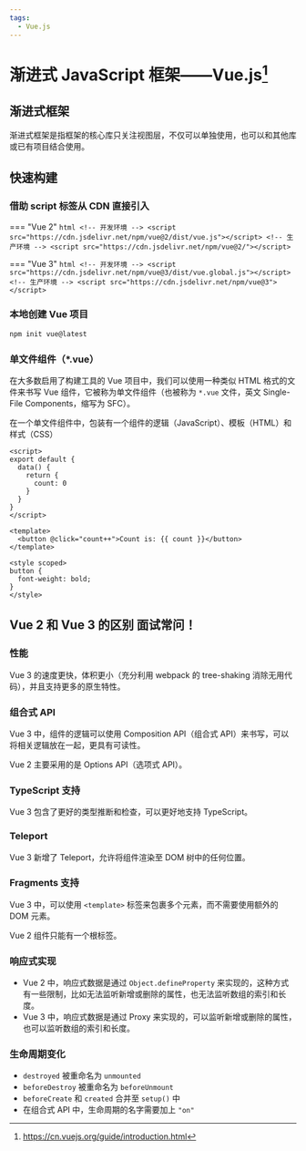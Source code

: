 ```yaml
---
tags:
  - Vue.js
---
```


# 渐进式 JavaScript 框架——Vue.js[^1]

## 渐进式框架

渐进式框架是指框架的核心库只关注视图层，不仅可以单独使用，也可以和其他库或已有项目结合使用。

## 快速构建

### 借助 script 标签从 CDN 直接引入

=== "Vue 2"
    ```html
    <!-- 开发环境 -->
    <script src="https://cdn.jsdelivr.net/npm/vue@2/dist/vue.js"></script>
    <!-- 生产环境 -->
    <script src="https://cdn.jsdelivr.net/npm/vue@2/"></script>
    ```

=== "Vue 3"
    ```html
    <!-- 开发环境 -->
    <script src="https://cdn.jsdelivr.net/npm/vue@3/dist/vue.global.js"></script>
    <!-- 生产环境 -->
    <script src="https://cdn.jsdelivr.net/npm/vue@3"></script>
    ```

### 本地创建 Vue 项目

```bash
npm init vue@latest
```

### 单文件组件（*.vue）

在大多数启用了构建工具的 Vue 项目中，我们可以使用一种类似 HTML 格式的文件来书写 Vue 组件，它被称为单文件组件（也被称为 `*.vue` 文件，英文 Single-File Components，缩写为 SFC）。

在一个单文件组件中，包装有一个组件的逻辑（JavaScript）、模板（HTML）和样式（CSS）

```vue
<script>
export default {
  data() {
    return {
      count: 0
    }
  }
}
</script>

<template>
  <button @click="count++">Count is: {{ count }}</button>
</template>

<style scoped>
button {
  font-weight: bold;
}
</style>
```

## Vue 2 和 Vue 3 的区别 <span class="md-tags">面试常问！</span>

### 性能

Vue 3 的速度更快，体积更小（充分利用 webpack 的 tree-shaking 消除无用代码），并且支持更多的原生特性。

### 组合式 API

Vue 3 中，组件的逻辑可以使用 Composition API（组合式 API）来书写，可以将相关逻辑放在一起，更具有可读性。

Vue 2 主要采用的是 Options API（选项式 API）。

### TypeScript 支持

Vue 3 包含了更好的类型推断和检查，可以更好地支持 TypeScript。

### Teleport

Vue 3 新增了 Teleport，允许将组件渲染至 DOM 树中的任何位置。

### Fragments 支持

Vue 3 中，可以使用 `<template>` 标签来包裹多个元素，而不需要使用额外的 DOM 元素。

Vue 2 组件只能有一个根标签。

### 响应式实现

- Vue 2 中，响应式数据是通过 `Object.defineProperty` 来实现的，这种方式有一些限制，比如无法监听新增或删除的属性，也无法监听数组的索引和长度。
- Vue 3 中，响应式数据是通过 Proxy 来实现的，可以监听新增或删除的属性，也可以监听数组的索引和长度。

### 生命周期变化

- `destroyed` 被重命名为 `unmounted`
- `beforeDestroy` 被重命名为 `beforeUnmount`
- `beforeCreate` 和 `created` 合并至 `setup()` 中
- 在组合式 API 中，生命周期的名字需要加上 `"on"`

[^1]: https://cn.vuejs.org/guide/introduction.html